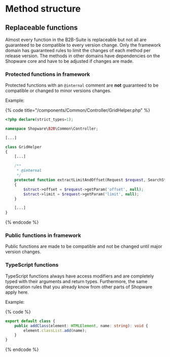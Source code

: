 # Method structure

## Replaceable functions

Almost every function in the B2B-Suite is replaceable but not all are guaranteed to be compatible to every version change.
Only the framework domain has guaranteed rules to limit the changes of each method per release version.
The methods in other domains have dependencies on the Shopware core and have to be adjusted if changes are made.

### Protected functions in framework

Protected functions with an `@internal` comment are **not** guaranteed to be compatible or changed to minor versions changes.

Example:

{% code title="<b2b root>/components/Common/Controller/GridHelper.php" %}
```php
<?php declare(strict_types=1);

namespace Shopware\B2B\Common\Controller;

[...]

class GridHelper
{    
    [...]
    
    /**
     * @internal
     */
    protected function extractLimitAndOffset(Request $request, SearchStruct $struct): void
    {
        $struct->offset = $request->getParam('offset', null);
        $struct->limit = $request->getParam('limit', null);
    }

    [...]
}
```
{% endcode %}

### Public functions in framework

Public functions are made to be compatible and not be changed until major version changes.

### TypeScript functions

TypeScript functions always have access modifiers and are completely typed with their arguments and return types.
Furthermore, the same deprecation rules that you already know from other parts of Shopware apply here.

Example:

{% code %}
```typescript
export default class {
    public addClass(element: HTMLElement, name: string): void {
        element.classList.add(name);
    }
}
```
{% endcode %}
